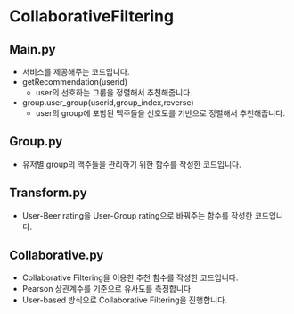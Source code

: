 # CollaborativeFiltering

## Main.py
- 서비스를 제공해주는 코드입니다.
- getRecommendation(userid)
	- user의 선호하는 그룹을 정렬해서 추천해줍니다.
- group.user_group(userid,group_index,reverse)
	- user의 group에 포함된 맥주들을 선호도를 기반으로 정렬해서 추천해줍니다.

## Group.py
- 유저별 group의 맥주들을 관리하기 위한 함수를 작성한 코드입니다.

## Transform.py
- User-Beer rating을 User-Group rating으로 바꿔주는 함수를 작성한 코드입니다.

## Collaborative.py
- Collaborative Filtering을 이용한 추천 함수를 작성한 코드입니다.
- Pearson 상관계수를 기준으로 유사도를 측정합니다
- User-based 방식으로 Collaborative Filtering을 진행합니다.